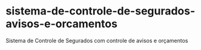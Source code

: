 # sistema-de-controle-de-segurados-avisos-e-orcamentos
Sistema de Controle de Segurados com controle de avisos e orçamentos

